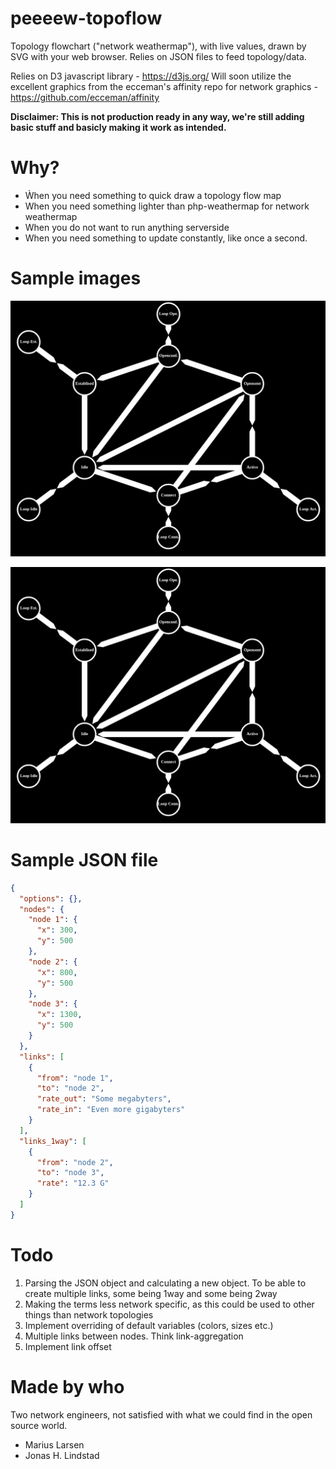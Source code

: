 # peeeew-topoflow
Topology flowchart ("network weathermap"), with live values, drawn by SVG with your web browser. Relies on JSON files to feed topology/data.

Relies on D3 javascript library - https://d3js.org/
Will soon utilize the excellent graphics from the ecceman's affinity repo for network graphics - https://github.com/ecceman/affinity

**Disclaimer: This is not production ready in any way, we're still adding basic stuff and basicly making it work as intended.**


# Why?
* Ẁhen you need something to quick draw a topology flow map
* When you need something lighter than php-weathermap for network weathermap
* When you do not want to run anything serverside
* When you need something to update constantly, like once a second.


# Sample images
![BGP state machine as example](/example-images/example-bgp-state-machine.png)

![Sample network topology](/example-images/example-bgp-state-machine.png)


# Sample JSON file
```json
{
  "options": {},
  "nodes": {
    "node 1": {
      "x": 300,
      "y": 500
    },
    "node 2": {
      "x": 800,
      "y": 500
    },
    "node 3": {
      "x": 1300,
      "y": 500
    }
  },
  "links": [
    {
      "from": "node 1",
      "to": "node 2",
      "rate_out": "Some megabyters",
      "rate_in": "Even more gigabyters"
    }
  ],
  "links_1way": [
    {
      "from": "node 2",
      "to": "node 3",
      "rate": "12.3 G"
    }
  ]
}
```


# Todo
1. Parsing the JSON object and calculating a new object. To be able to create multiple links, some being 1way and some being 2way
2. Making the terms less network specific, as this could be used to other things than network topologies
3. Implement overriding of default variables (colors, sizes etc.)
4. Multiple links between nodes. Think link-aggregation
5. Implement link offset


# Made by who
Two network engineers, not satisfied with what we could find in the open source world.
* Marius Larsen
* Jonas H. Lindstad